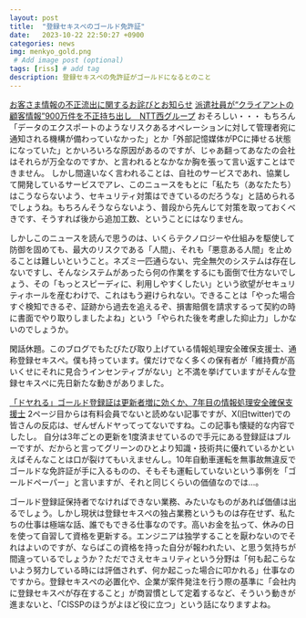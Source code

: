 ```yaml
---
layout: post
title:  "登録セキスぺのゴールド免許証"
date:   2023-10-22 22:50:27 +0900
categories: news
img: menkyo_gold.png
 # Add image post (optional)
tags: [riss] # add tag
description: 登録セキスぺの免許証がゴールドになるとのこと
---
```


[お客さま情報の不正流出に関するお詫びとお知らせ](https://www.ntt-west.co.jp/news/2310/231017a.html)
[派遣社員が“クライアントの顧客情報”900万件を不正持ち出し　NTT西グループ](https://www.itmedia.co.jp/news/articles/2310/17/news121.html)
おそろしい・・・
もちろん「データのエクスポートのようなリスクあるオペレーションに対して管理者宛に通知される機構が備わっていなかった」とか「外部記憶媒体がPCに挿せる状態になっていた」とかいろいろな原因があるのですが、じゃあ翻ってあなたの会社はそれらが万全なのですか、と言われるとなかなか胸を張って言い返すことはできません。
しかし間違いなく言われることは、自社のサービスであれ、協業して開発しているサービスでアレ、このニュースをもとに「私たち（あなたたち）はこうならないよう、セキュリティ対策はできているのだろうな」と詰められるでしょうね。もちろんそうならないよう、普段から先んじて対策を取っておくべきです、そうすれば後から追加工数、ということにはなりません。

しかしこのニュースを読んで思うのは、いくらテクノロジーや仕組みを駆使して防御を固めても、最大のリスクである「人間」、それも「悪意ある人間」を止めることは難しいということ。ネズミ一匹通らない、完全無欠のシステムは存在しないですし、そんなシステムがあったら何の作業をするにも面倒で仕方ないでしょう、その「もっとスピーディに、利用しやすくしたい」という欲望がセキュリティホールを産むわけで、これはもう避けられない。できることは「やった場合すぐ検知できるぞ、証跡から過去を追えるぞ、損害賠償を請求するって契約の時に書面でやり取りしましたよね」という「やられた後を考慮した抑止力」しかないのでしょうか。

閑話休題。このブログでもたびたび取り上げている情報処理安全確保支援士、通称登録セキスぺ。僕も持っています。僕だけでなく多くの保有者が「維持費が高いくせにそれに見合うインセンティブがない」と不満を挙げていますがそんな登録セキスぺに先日新たな動きがありました。

[「ドヤれる」ゴールド登録証は更新者増に効くか、7年目の情報処理安全確保支援士](https://xtech.nikkei.com/atcl/nxt/column/18/00138/100501387/)
2ページ目からは有料会員でないと読めない記事ですが、X(旧twitter)での皆さんの反応は、ぜんぜんドヤってってないですね。この記事も懐疑的な内容でしたし。
自分は3年ごとの更新を1度済ませているので手元にある登録証はブルーですが、だからと言ってグリーンのひとより知識・技術共に優れているかといえばそんなことは口が裂けてもいえませんし。10年自動車運転を無事故無違反でゴールドな免許証が手に入るものの、そもそも運転していないという事例を「ゴールドペーパー」と言いますが、それと同じくらいの価値なのでは…。

ゴールド登録証保持者でなければできない業務、みたいなものがあれば価値は出るでしょう。しかし現状は登録セキスぺの独占業務というものは存在せず、私たちの仕事は極端な話、誰でもできる仕事なのです。高いお金を払って、休みの日を使って自習して資格を更新する。エンジニアは独学することを厭わないのでそれはよいのですが、ならばこの資格を持った自分が報われたい、と思う気持ちが間違っているでしょうか？ただでさえセキュリティという分野は「何も起こらないよう努力している時には評価されず、何か起こった場合に叩かれる」仕事なのですから。登録セキスぺの必置化や、企業が案件発注を行う際の基準に「会社内に登録セキスぺが存在すること」が商習慣として定着するなど、そういう動きが進まないと、「CISSPのほうがよほど役に立つ」という話になりますよね。